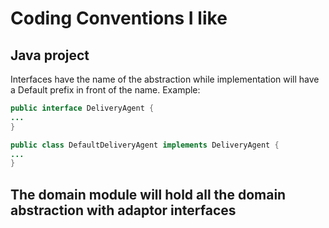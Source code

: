 # Coding Conventions I like 
## Java project

Interfaces have the name of the abstraction while implementation will have a Default prefix in front of the name. Example:
```java
public interface DeliveryAgent {
...
}
```

```java
public class DefaultDeliveryAgent implements DeliveryAgent {
...
}
```

## The domain module will hold all the domain abstraction with adaptor interfaces
